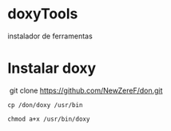 





# doxyTools
  instalador de ferramentas
#
# Instalar doxy

   git clone https://github.com/NewZereF/don.git

    cp /don/doxy /usr/bin

    chmod a+x /usr/bin/doxy
